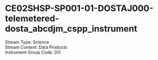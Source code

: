 # CE02SHSP-SP001-01-DOSTAJ000-telemetered-dosta_abcdjm_cspp_instrument

Stream Type: Science<br>
Stream Content: Data Products<br>
Instrument Group Code: DO<br>

